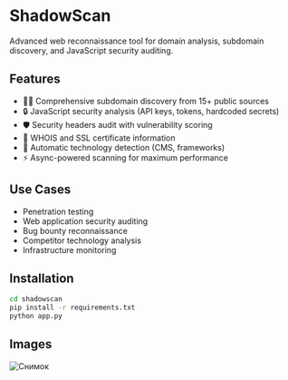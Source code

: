 # ShadowScan

Advanced web reconnaissance tool for domain analysis, subdomain discovery, and JavaScript security auditing.

## Features

- 🕵️‍♂️ Comprehensive subdomain discovery from 15+ public sources
- 🔒 JavaScript security analysis (API keys, tokens, hardcoded secrets)
- 🛡️ Security headers audit with vulnerability scoring
- 📜 WHOIS and SSL certificate information
- 🤖 Automatic technology detection (CMS, frameworks)
- ⚡ Async-powered scanning for maximum performance

## Use Cases

- Penetration testing
- Web application security auditing
- Bug bounty reconnaissance
- Competitor technology analysis
- Infrastructure monitoring

## Installation

```bash
cd shadowscan
pip install -r requirements.txt
python app.py
```

## Images

![Снимок](https://github.com/user-attachments/assets/632aaaa4-154c-4171-a246-d03fb6e173d3)
